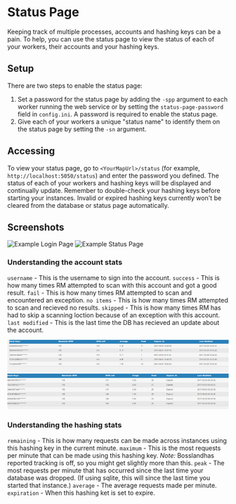 # Status Page

Keeping track of multiple processes, accounts and hashing keys can be a pain. To help, you can use the status page to view the status of each of your workers, their accounts and your hashing keys.

## Setup

There are two steps to enable the status page:
1. Set a password for the status page by adding the `-spp` argument to each worker running the web service or by setting the `status-page-password` field in `config.ini`. A password is required to enable the status page.
2. Give each of your workers a unique "status name" to identify them on the status page by setting the `-sn` argument.

## Accessing
To view your status page, go to `<YourMapUrl>/status` (for example, `http://localhost:5050/status`) and enter the password you defined. The status of each of your workers and hashing keys will be displayed and continually update.
Remember to double-check your hashing keys before starting your instances. Invalid or expired hashing keys currently won't be cleared from the database or status page automatically.

## Screenshots

![Example Login Page](https://i.imgur.com/TEBNprW.png)
![Example Status Page](https://i.imgur.com/ieu5w1V.png)

### Understanding the account stats

`username` - This is the username to sign into the account.
`success` - This is how many times RM attempted to scan with this account and got a good result.
`fail` - This is how many times RM attempted to scan and encountered an exception. 
`no items` - This is how many times RM attempted to scan and recieved no results.
`skipped` - This is how many times RM has had to skip a scanning loction because of an exception with this account. 
`last modified` - This is the last time the DB has recieved an update about the account.  

![](../_static/img/hashcool.png)
![](../_static/img/hashexpired.png)

### Understanding the hashing stats

`remaining` - This is how many requests can be made across instances using this hashing key in the current minute.
`maximum` - This is the most requests per minute that can be made using this hashing key. *Note:* Bosslandhas reported tracking is off, so you might get slightly more than this. 
`peak` - The most requests per minute that has occurred since the last time your database was dropped. (If using sqlite, this will since the last time you started that instance.)
`average` - The average requests made per minute.   
`expiration` - When this hashing ket is set to expire. 
